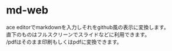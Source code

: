 # md-web

ace editorでmarkdownを入力しそれをgithub風の表示に変換します。  
直下のものはフルスクリーンでスライドなどに利用できます。  
/pdfはそのまま印刷もしくはpdfに変換できます。
